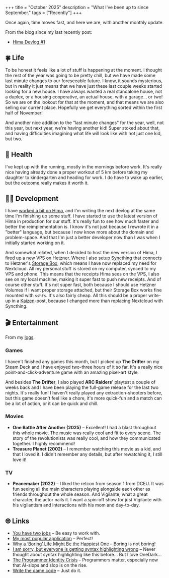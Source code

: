 +++
title = "October 2025"
description = "What I've been up to since September."
tags = ["Recently"]
+++

Once again, time moves fast, and here we are, with another monthly update.

From the blog since my last recently post:

- [Hima Devlog #1](/blog/2025-10-21-hima-devlog-1)

## 🍀 Life

To be honest it feels like a lot of stuff is happening at the moment. I thought
the rest of the year was going to be pretty chill, but we have made some last
minute changes to our foreseeable future. I know, it sounds mysterious, but in
reality it just means that we have just these last couple weeks started looking
for a new house. I have always wanted a real standalone house, not a duplex, or
a housing cooperative, an actual house, with a garage... or two! So we are on
the lookout for that at the moment, and that means we are also selling our
current place. Hopefully we get everything sorted within the first half of
November!

And another nice addition to the "last minute changes" for the year, well, not
this year, but next year, we're having another kid! Super stoked about that, and
having difficulties imagining what life will look like with not just one kid,
but two.

## 💪 Health

I've kept up with the running, mostly in the mornings before work. It's really
nice having already done a proper workout of 5 km before taking my daughter to
kindergarten and heading for work. I do have to wake up earlier, but the outcome
really makes it worth it.

## 🧑‍💻 Development

I have [worked a bit on Hima][hima-devlog1], and I'm writing the next devlog at
the same time I'm finishing up some stuff. I have started to use the latest
version of Hima in production for our stuff. It's really fun to see how much
faster and better the reimplementation is. I know it's not just because I
rewrote it in a "better" language, but because I now know more about the domain
and problem-space. And that I'm just a better developer now than I was when I
initially started working on it.

And somewhat related, when I decided to host the new version of Hima, I fired up
a new VPS on Hetzner. Where I also setup [Syncthing](https://syncthing.net/)
that connects to Hetzner's
[Storage Box](https://www.hetzner.com/storage/storage-box/), which means I have
now replaced my need for Nextcloud. All my personal stuff is stored on my
computer, synced to my VPS and phone. This means that the receipts Hima sees on
the VPS, I also see on my local machine, making it super fast to push new
receipts. And of course other stuff. It's not super fast, both because I should
use Hetzner Volumes if I want proper storage attached, but their Storage Box
works fine mounted with `sshfs`. It's also fairly cheap. All this should be a
proper write-up in a [Kaizen]-post, because I changed more than replacing
Nextcloud with Syncthing.

## 🎬 Entertainment

From my [logs](/logs).

### Games

I haven't finished any games this month, but I picked up **The Drifter** on my
Steam Deck and I have enjoyed two-three hours of it so far. It's a really nice
point-and-click-adventure game with an amazing pixel-art style.

And besides **The Drifter**, I also played **ARC Raiders**' playtest a couple of
weeks back and I have been playing the full-game release for the last two
nights. It's really fun! I haven't really played any extraction-shooters before,
but this game doesn't feel like a chore, it's more quick-fun and a match can be
a lot of action, or it can be quick and chill.

### Movies

- **One Battle After Another (2025)** – Excellent! I had a blast throughout this
  whole movie. The music was really cool and fit to every scene. The story of
  the revolutionists was really cool, and how they communicated together. I
  highly recommend!
- **Treasure Planet (2002)** – I remember watching this movie as a kid, and that
  I loved it. I didn't remember any details, but after rewatching it, I still
  love it!

### TV

- **Peacemaker (2022)** – I liked the retcon from season 1 from DCEU. It was fun
  seeing all the main characters playing alongside each other as friends
  throughout the whole season. And Vigilante, what a great character, the actor
  nails it. I want a spin-off show for just Vigilante with his vigilantism and
  interactions with his mom and day-to-day.

## 🌐 Links

- [You have two jobs] – Be easy to work with.
- [My most popular application] – Perfect!
- [Why a ‘Boring’ Life Might Be the Happiest One] – Boring is not boring!
- [I am sorry, but everyone is getting syntax highlighting wrong] – Never
  thought about syntax highlighting like this before… But I love OneDark…
- [The Programmer Identity Crisis] – Programmers matter, especially now that
  AI-slops and slop is on the rise.
- [Write the damn code] – Just do it.

[You have two jobs]: https://jacobian.org/2017/nov/1/you-have-two-jobs/
[My most popular application]:
  https://blog.6nok.org/my-most-popular-application/
[Why a ‘Boring’ Life Might Be the Happiest One]:
  https://karunpal.substack.com/p/why-a-boring-life-might-be-the-happiest
[I am sorry, but everyone is getting syntax highlighting wrong]:
  https://tonsky.me/blog/syntax-highlighting/
[The Programmer Identity Crisis]:
  https://hojberg.xyz/the-programmer-identity-crisis/
[Write the damn code]: https://antonz.org/write-code/
[hima-devlog1]: /blog/2025-10-21-hima-devlog-1
[kaizen]: /tags/kaizen
